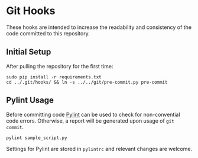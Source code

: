 # Git Hooks

These hooks are intended to increase the readability and consistency of the code committed to this repository.

## Initial Setup

After pulling the repository for the first time:
```shell
sudo pip install -r requirements.txt
cd ../.git/hooks/ && ln -s ../../git/pre-commit.py pre-commit
```

## Pylint Usage

Before committing code [Pylint](http://www.pylint.org) can be used to check for non-convential code errors. Otherwise, a report will be generated upon usage of `git commit`.

```shell
pylint sample_script.py
```

Settings for Pylint are stored in `pylintrc` and relevant changes are welcome.
